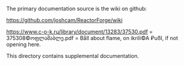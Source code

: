 The primary documentation source is the wiki on github:

https://github.com/joshcam/ReactorForge/wiki

https://www.c-o-k.ru/library/document/13283/37530.pdf   = 375308©ოფლამაბლე.pdf = Båll about flame, on ikrili©A ₽ußI, if not opening here.

This directory contains supplemental documentation.
